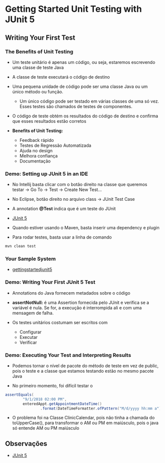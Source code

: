 # Getting Started Unit Testing with JUnit 5
## Writing Your First Test
### The Benefits of Unit Testing
* Um teste unitário é apenas um código, ou seja, estaremos escrevendo uma classe de teste Java
* A classe de teste executará o código de destino
* Uma pequena unidade de código pode ser uma classe Java ou um único método ou função.
  * Um único código pode ser testado em várias classes de uma só vez. Esses testes são chamados de testes de componentes.
* O código de teste obtém os resultados do código de destino e confirma que esses resultados estão corretos

* **Benefits of Unit Testing:**
  * Feedback rápido
  * Testes de Regressão Automatizada
  * Ajuda no design
  * Melhora confiança
  * Documentação


### Demo: Setting up JUnit 5 in an IDE
* No Intellij basta clicar com o botão direito na classe que queremos testar -> Go To -> Test -> Create New Test... 
* No Eclipse, botão direito no arquivo class -> JUnit Test Case
* A annotation **@Test** indica que é um teste do JUnit

* [JUnit 5](https://junit.org/junit5/)

* Quando estiver usando o Maven, basta inserir uma dependency e plugin

* Para rodar testes, basta usar a linha de comando

``` bash
mvn clean test
```


### Your Sample System
* [gettingstartedjunit5](https://github.com/weaverj/gettingstartedjunit5)


### Demo: Writing Your First JUnit 5 Test
* Annotations do Java fornecem metadados sobre o código
* **assertNotNull:** é uma Assertion fornecida pelo JUnit e verifica se a variável é nula. Se for, a execução é interrompida ali e com uma mensagem de falha.

* Os testes unitários costumam ser escritos com 
  * Configurar
  * Executar
  * Verificar


### Demo: Executing Your Test and Interpreting Results
* Podemos tornar o nível de pacote do método de teste em vez de public, pois o teste e a classe que estamos testando estão no mesmo pacote Java 

* No primeiro momento, foi difícil testar o 

``` java
assertEquals(
        "9/1/2018 02:00 PM",
        enteredAppt.getAppointmentDateTime()
                .format(DateTimeFormatter.ofPattern("M/d/yyyy hh:mm a")));
```

* O problema foi na Classe ClinicCalendar, pois não tinha a chamada do toUpperCase(), para transformar o AM ou PM em maiúsculo, pois o java só entende AM ou PM maiúsculo


## Observações
* [JUnit 5](https://junit.org/junit5/)

